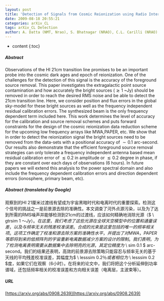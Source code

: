 ```yaml
---
layout: post
title: 'Detection of Signals from Cosmic Reionization using Radio Interferometric Signal Processing'
date: 2009-08-18 20:55:21
categories: arXiv_CL
tags: arXiv_CL Detection
author: A. Datta (NMT, Nrao), S. Bhatnagar (NRAO), C.L. Carilli (NRAO)
---
```


* content
{:toc}

##### Abstract
Observations of the HI 21cm transition line promises to be an important probe into the cosmic dark ages and epoch of reionization. One of the challenges for the detection of this signal is the accuracy of the foreground source removal. This paper investigates the extragalactic point source contamination and how accurately the bright sources ($\gtrsim 1$ ~Jy) should be removed in order to reach the desired RMS noise and be able to detect the 21cm transition line. Here, we consider position and flux errors in the global sky-model for these bright sources as well as the frequency independent residual calibration errors. The synthesized beam is the only frequency dependent term included here. This work determines the level of accuracy for the calibration and source removal schemes and puts forward constraints for the design of the cosmic reionization data reduction scheme for the upcoming low frequency arrays like MWA,PAPER, etc. We show that in order to detect the reionization signal the bright sources need to be removed from the data-sets with a positional accuracy of $\sim 0.1$ arc-second. Our results also demonstrate that the efficient foreground source removal strategies can only tolerate a frequency independent antenna based mean residual calibration error of $\lesssim 0.2 %$ in amplitude or $\lesssim 0.2$ degree in phase, if they are constant over each days of observations (6 hours). In future papers we will extend this analysis to the power spectral domain and also include the frequency dependent calibration errors and direction dependent errors (ionosphere, primary beam, etc).

##### Abstract (translated by Google)
观察到的HI 21厘米过渡线有望成为宇宙黑暗时代和电离时代的重要探索。检测这个信号的挑战之一是前景源去除的准确性。本文调查了河外点源污染，以及为了达到所需的RMS噪声并能够检测到21cm的过渡线，应该如何精确地消除光源（$ \ gtrsim 1 $〜Jy）。在这里，我们考虑了这些光源在全球天空模型中的位置和通量误差，以及与频率无关的残差校准误差。合成的光束是这里包括的唯一的频率相关项。这项工作确定了校准和源去除方案的准确性水平，并提出了对MWA，PAPER等即将到来的低频阵列的宇宙重新电离数据减少方案的设计的限制。我们表明，为了检测电离表明需要从数据集中去除明亮的光源，其定位精度为$ \ sim 0.1 $ arc-second。我们的结果还表明，高效的前景源去除策略只能容忍与频率无关的基于天线的平均残差校准误差，其幅度为$ \ lesssim 0.2％$或者相位为$ \ lesssim 0.2 $度，如果它们在观察（6小时）。在将来的论文中，我们将把这个分析延伸到功率谱域，还包括频率相关的校准误差和方向相关误差（电离层，主波束等）。

##### URL
[https://arxiv.org/abs/0908.2639](https://arxiv.org/abs/0908.2639)

